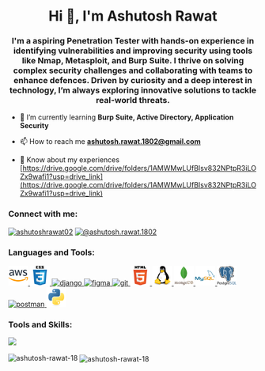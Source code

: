 <h1 align="center">Hi 👋, I'm Ashutosh Rawat</h1>
<h3 align="center">I'm a aspiring Penetration Tester with hands-on experience in identifying vulnerabilities and improving security using tools like Nmap, Metasploit, and Burp Suite. I thrive on solving complex security challenges and collaborating with teams to enhance defences. Driven by curiosity and a deep interest in technology, I’m always exploring innovative solutions to tackle real-world threats.</h3>



- 🌱 I’m currently learning **Burp Suite, Active Directory, Application Security**

- 📫 How to reach me **ashutosh.rawat.1802@gmail.com**

- 📄 Know about my experiences [https://drive.google.com/drive/folders/1AMWMwLUfBIsv832NPtpR3iLOZx9wafi1?usp=drive_link](https://drive.google.com/drive/folders/1AMWMwLUfBIsv832NPtpR3iLOZx9wafi1?usp=drive_link)

<h3 align="left">Connect with me:</h3>
<p align="left">
<a href="https://linkedin.com/in/ashutoshrawat02" target="blank"><img align="center" src="https://raw.githubusercontent.com/rahuldkjain/github-profile-readme-generator/master/src/images/icons/Social/linked-in-alt.svg" alt="ashutoshrawat02" height="30" width="40" /></a>
<a href="https://medium.com/@ashutosh.rawat.1802" target="blank"><img align="center" src="https://raw.githubusercontent.com/rahuldkjain/github-profile-readme-generator/master/src/images/icons/Social/medium.svg" alt="@ashutosh.rawat.1802" height="30" width="40" /></a>
</p>

<h3 align="left">Languages and Tools:</h3>
<p align="left"> <a href="https://aws.amazon.com" target="_blank" rel="noreferrer"> <img src="https://raw.githubusercontent.com/devicons/devicon/master/icons/amazonwebservices/amazonwebservices-original-wordmark.svg" alt="aws" width="40" height="40"/> </a> <a href="https://www.w3schools.com/css/" target="_blank" rel="noreferrer"> <img src="https://raw.githubusercontent.com/devicons/devicon/master/icons/css3/css3-original-wordmark.svg" alt="css3" width="40" height="40"/> </a> <a href="https://www.djangoproject.com/" target="_blank" rel="noreferrer"> <img src="https://cdn.worldvectorlogo.com/logos/django.svg" alt="django" width="40" height="40"/> </a> <a href="https://www.figma.com/" target="_blank" rel="noreferrer"> <img src="https://www.vectorlogo.zone/logos/figma/figma-icon.svg" alt="figma" width="40" height="40"/> </a> <a href="https://git-scm.com/" target="_blank" rel="noreferrer"> <img src="https://www.vectorlogo.zone/logos/git-scm/git-scm-icon.svg" alt="git" width="40" height="40"/> </a> <a href="https://www.w3.org/html/" target="_blank" rel="noreferrer"> <img src="https://raw.githubusercontent.com/devicons/devicon/master/icons/html5/html5-original-wordmark.svg" alt="html5" width="40" height="40"/> </a> <a href="https://www.linux.org/" target="_blank" rel="noreferrer"> <img src="https://raw.githubusercontent.com/devicons/devicon/master/icons/linux/linux-original.svg" alt="linux" width="40" height="40"/> </a> <a href="https://www.mongodb.com/" target="_blank" rel="noreferrer"> <img src="https://raw.githubusercontent.com/devicons/devicon/master/icons/mongodb/mongodb-original-wordmark.svg" alt="mongodb" width="40" height="40"/> </a> <a href="https://www.mysql.com/" target="_blank" rel="noreferrer"> <img src="https://raw.githubusercontent.com/devicons/devicon/master/icons/mysql/mysql-original-wordmark.svg" alt="mysql" width="40" height="40"/> </a> <a href="https://www.postgresql.org" target="_blank" rel="noreferrer"> <img src="https://raw.githubusercontent.com/devicons/devicon/master/icons/postgresql/postgresql-original-wordmark.svg" alt="postgresql" width="40" height="40"/> </a> <a href="https://postman.com" target="_blank" rel="noreferrer"> <img src="https://www.vectorlogo.zone/logos/getpostman/getpostman-icon.svg" alt="postman" width="40" height="40"/> </a> <a href="https://www.python.org" target="_blank" rel="noreferrer"> <img src="https://raw.githubusercontent.com/devicons/devicon/master/icons/python/python-original.svg" alt="python" width="40" height="40"/> </a> 
</p>

<h3 align="left">Tools and Skills:</h3>
<p align="left"> 
  <img src="https://img.shields.io/badge/Burp%20Suite-%23FF8800.svg" style="for-the-badge&logo=burp-suite&logoColor=black&height=20px&width=50px"/>

</p>
<p><img align="left" src="https://github-readme-stats.vercel.app/api/top-langs?username=ashutosh-rawat-18&show_icons=true&locale=en&layout=compact" alt="ashutosh-rawat-18" /></p>

<p>&nbsp;<img align="center" src="https://github-readme-stats.vercel.app/api?username=ashutosh-rawat-18&show_icons=true&locale=en" alt="ashutosh-rawat-18" /></p>
